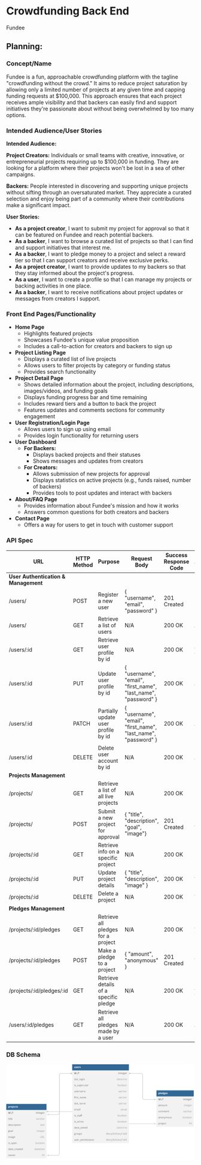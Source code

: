 # Crowdfunding Back End
Fundee

## Planning:
### Concept/Name
Fundee is a fun, approachable crowdfunding platform with the tagline "crowdfunding without the crowd." It aims to reduce project saturation by allowing only a limited number of projects at any given time and capping funding requests at $100,000. This approach ensures that each project receives ample visibility and that backers can easily find and support initiatives they're passionate about without being overwhelmed by too many options.

### Intended Audience/User Stories

**Intended Audience:**

**Project Creators:** Individuals or small teams with creative, innovative, or entrepreneurial projects requiring up to $100,000 in funding. They are looking for a platform where their projects won't be lost in a sea of other campaigns.

**Backers:** People interested in discovering and supporting unique projects without sifting through an oversaturated market. They appreciate a curated selection and enjoy being part of a community where their contributions make a significant impact.

**User Stories:**

- **As a project creator**, I want to submit my project for approval so that it can be featured on Fundee and reach potential backers.
- **As a backer**, I want to browse a curated list of projects so that I can find and support initiatives that interest me.
- **As a backer**, I want to pledge money to a project and select a reward tier so that I can support creators and receive exclusive perks.
- **As a project creator**, I want to provide updates to my backers so that they stay informed about the project's progress.
- **As a user**, I want to create a profile so that I can manage my projects or backing activities in one place.
- **As a backer**, I want to receive notifications about project updates or messages from creators I support.

### Front End Pages/Functionality
- **Home Page**
    - Highlights featured projects
    - Showcases Fundee's unique value proposition
    - Includes a call-to-action for creators and backers to sign up
- **Project Listing Page**
    - Displays a curated list of live projects
    - Allows users to filter projects by category or funding status
    - Provides search functionality
- **Project Detail Page**
    - Shows detailed information about the project, including descriptions, images/videos, and funding goals
    - Displays funding progress bar and time remaining
    - Includes reward tiers and a button to back the project
    - Features updates and comments sections for community engagement
- **User Registration/Login Page**
    - Allows users to sign up using email
    - Provides login functionality for returning users
- **User Dashboard**
    - **For Backers:**
        - Displays backed projects and their statuses
        - Shows messages and updates from creators
    - **For Creators:**
        - Allows submission of new projects for approval
        - Displays statistics on active projects (e.g., funds raised, number of backers)
        - Provides tools to post updates and interact with backers
- **About/FAQ Page**
    - Provides information about Fundee's mission and how it works
    - Answers common questions for both creators and backers
- **Contact Page**
    - Offers a way for users to get in touch with customer support

### API Spec
| URL           | HTTP Method | Purpose                     | Request Body | Success Response Code | Authentication/Authorisation        |
| --------------| ----------- | --------------------------- | ------------ | --------------------- | ------------------------------------|
| **User Authentication & Management**
| /users/       | POST        | Register a new user         | { "username", "email", "password" }        | 201 Created | Public                |
| /users/       | GET         | Retrieve a list of users    | N/A          | 200 OK                | Authenticated Users (Admin)         |
| /users/:id    | GET         | Retrieve user profile by id | N/A          | 200 OK                | Authenticated Users (Owner or Admin)|
| /users/:id    | PUT         | Update user profile by id   | { "username", "email", "first_name", "last_name", "password" }             | 200 OK              | Authenticated Users (Owner)         |
| /users/:id    | PATCH       | Partially update user profile by id | { "username", "email", "first_name", "last_name", "password" }     | 200 OK  | Authenticated Users (Owner)  | 
| /users/:id    | DELETE      | Delete user account by id   | N/A          | 200 OK                | Authenticated Users (Owner)         |
| **Projects Management**
| /projects/    | GET         | Retrieve a list of all live projects | N/A | 200 OK                | Public                              |
| /projects/    | POST        | Submit a new project for approval    | { "title", "description", "goal", "image"}| 201 Created| Authenticated Users                 |
| /projects/:id | GET         | Retrieve info on a specific project  | N/A            | 200 OK     | Public                              |
| /projects/:id | PUT         | Update project details               | { "title", "description", "image" }  | 200 OK     | Authenticated Creator (Owner)       |
| /projects/:id | DELETE      | Delete a project                     | N/A            | 200 OK     | Authenticated Creator (Owner)       |
| **Pledges Management**
| /projects/:id/pledges | GET | Retrieve all pledges for a project   | N/A            | 200 OK     | Authenticated Users (Project Owner) |
| /projects/:id/pledges | POST| Make a pledge to a project           | { "amount", "anonymous" }  | 201 Created| Authenticated Users (Backers)       |
| /projects/:id/pledges/:id   | GET    | Retrieve details of a specific pledge | N/A  | 200 OK     | Authenticated Users (Pledger or Owner)  |
| /users/:id/pledges          | GET    | Retrieve all pledges made by a user   | N/A  | 200 OK     | Authenticated Users (Owner)             |

### DB Schema
![Database Schema](https://github.com/simonewight/crowdfunding_back_end/blob/main/Fundee-Schema.svg)


